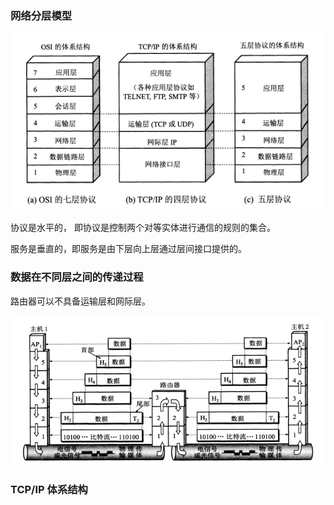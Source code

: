 ### 网络分层模型

![image-20240913152153808](images/image-20240913152153808.png)



协议是水平的， 即协议是控制两个对等实体进行通信的规则的集合。

服务是垂直的，即服务是由下层向上层通过层间接口提供的。





### 数据在不同层之间的传递过程

路由器可以不具备运输层和网际层。

![image-20240913153011894](images/image-20240913153011894.png)





### TCP/IP 体系结构



